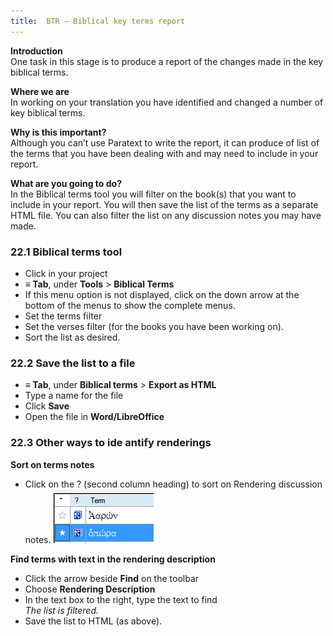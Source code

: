 ```yaml
---
title:  BTR – Biblical key terms report
---
```

**Introduction**  
One task in this stage is to produce a report of the changes made in the key biblical terms.

**Where we are**  
In working on your translation you have identified and changed a number of key biblical terms.

**Why is this important?**  
Although you can’t use Paratext to write the report, it can produce of list of the terms that you have been dealing with and may need to include in your report.

**What are you going to do?**  
In the Biblical terms tool you will filter on the book(s) that you want to include in your report. You will then save the list of the terms as a separate HTML file. You can also filter the list on any discussion notes you may have made.

### 22.1 Biblical terms tool

-   Click in your project
-   **≡ Tab**, under **Tools** \> **Biblical Terms**
-   If this menu option is not displayed, click on the down arrow at the bottom of the menus to show the complete menus.
-   Set the terms filter
-   Set the verses filter (for the books you have been working on).
-   Sort the list as desired.

### 22.2 Save the list to a file

-   **≡ Tab**, under **Biblical terms** \> **Export as HTML**
-   Type a name for the file
-   Click **Save**
-   Open the file in **Word/LibreOffice**

### 22.3 Other ways to ide antify renderings

**Sort on terms notes**  
-   Click on the ? (second column heading) to sort on Rendering discussion notes.
    ![wordml://117.png](media/6c4f35b0e14754c7409aaccbb53f1e26.png)

**Find terms with text in the rendering description**  
-   Click the arrow beside **Find** on the toolbar
-   Choose **Rendering Description**
-   In the text box to the right, type the text to find  
    *The list is filtered.*
-   Save the list to HTML (as above).
